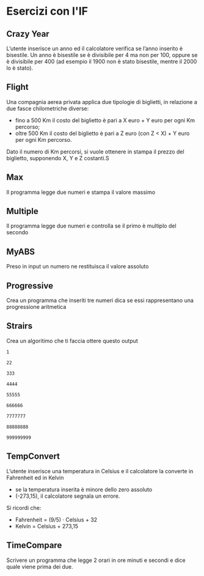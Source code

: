 # Esercizi con l'IF

## Crazy Year

L’utente inserisce un anno ed il calcolatore verifica se l’anno inserito è bisestile. Un anno è bisestile se è divisibile per 4 ma non per 100, oppure se è divisibile per 400 (ad esempio il 1900 non è stato bisestile, mentre il 2000 lo è stato).

## Flight

Una compagnia aerea privata applica due tipologie di biglietti, in relazione a due
fasce chilometriche diverse:

- fino a 500 Km il costo del biglietto è pari a X euro + Y euro per ogni Km
  percorso;
- oltre 500 Km il costo del biglietto è pari a Z euro (con Z < X) + Y euro per ogni
  Km percorso.

Dato il numero di Km percorsi, si vuole ottenere in stampa il prezzo del biglietto,
supponendo X, Y e Z costanti.S

## Max

Il programma legge due numeri e stampa il valore massimo

## Multiple

Il programma legge due numeri e controlla se il primo è multiplo del secondo

## MyABS

Preso in input un numero ne restituisca il valore assoluto

## Progressive

Crea un programma che inseriti tre numeri dica se essi rappresentano una progressione aritmetica

## Strairs

Crea un algoritimo che ti faccia ottere questo output

    1

    22

    333

    4444

    55555

    666666

    7777777

    88888888

    999999999

## TempConvert

L’utente inserisce una temperatura in Celsius e il calcolatore la converte in
Fahrenheit ed in Kelvin

- se la temperatura inserita è minore dello zero assoluto
- (-273,15), il calcolatore segnala un errore.

Si ricordi che:

- Fahrenheit = (9/5) · Celsius + 32
- Kelvin = Celsius + 273,15

## TimeCompare

Scrivere un programma che legge 2 orari in ore minuti e secondi e dice quale viene prima dei due.
